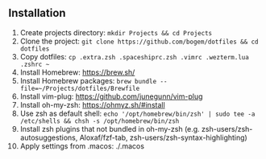 ## Installation

1. Create projects directory: `mkdir Projects && cd Projects`
1. Clone the project: `git clone https://github.com/bogem/dotfiles && cd dotfiles`
1. Copy dotfiles: `cp .extra.zsh .spaceshiprc.zsh .vimrc .wezterm.lua .zshrc ~`
1. Install Homebrew: https://brew.sh/
1. Install Homebrew packages: `brew bundle --file=~/Projects/dotfiles/Brewfile`
1. Install vim-plug: https://github.com/junegunn/vim-plug
1. Install oh-my-zsh: https://ohmyz.sh/#install
1. Use zsh as default shell: `echo '/opt/homebrew/bin/zsh' | sudo tee -a /etc/shells && chsh -s /opt/homebrew/bin/zsh`
1. Install zsh plugins that not bundled in oh-my-zsh (e.g. zsh-users/zsh-autosuggestions, Aloxaf/fzf-tab, zsh-users/zsh-syntax-highlighting)
1. Apply settings from .macos: ./.macos

